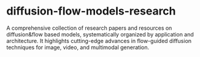 # diffusion-flow-models-research
A comprehensive collection of research papers and resources on diffusion&amp;flow based models, systematically organized by application and architecture. It highlights cutting-edge advances in flow-guided diffusion techniques for image, video, and multimodal generation.
